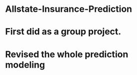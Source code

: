 # Allstate-Insurance-Prediction

# First did as a group project. 
# Revised the whole prediction modeling 
